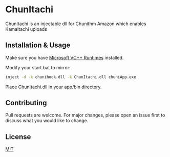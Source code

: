 # ChunItachi

ChunItachi is an injectable dll for Chunithm Amazon which enables KamaItachi uploads

## Installation & Usage

Make sure you have [Microsoft VC++ Runtimes](https://support.microsoft.com/en-us/help/2977003/the-latest-supported-visual-c-downloads) installed.

Modify your start.bat to mirror:

```bash
inject -d -k chunihook.dll -k ChunItachi.dll chuniApp.exe
```

Place ChunItachi.dll in your app/bin directory.

## Contributing
Pull requests are welcome. For major changes, please open an issue first to discuss what you would like to change.

## License
[MIT](https://choosealicense.com/licenses/mit/)
